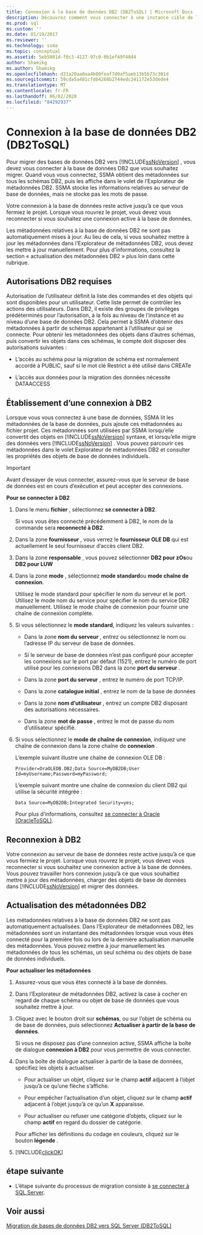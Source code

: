 ```yaml
---
title: Connexion à la base de données DB2 (DB2ToSQL) | Microsoft Docs
description: Découvrez comment vous connecter à une instance cible de la base de données DB2 pour migrer des bases de données DB2. SSMA obtient des métadonnées sur tous les schémas DB2.
ms.prod: sql
ms.custom: ''
ms.date: 01/19/2017
ms.reviewer: ''
ms.technology: ssma
ms.topic: conceptual
ms.assetid: 5eb5801d-f0c3-4127-97c0-0b1ef49f4844
author: Shamikg
ms.author: Shamikg
ms.openlocfilehash: d31a20aa0aa4b00feaf7d0af5aeb13b5b73c381d
ms.sourcegitcommit: 59cda5a481cfdb4268b2744edc341172e53dede4
ms.translationtype: MT
ms.contentlocale: fr-FR
ms.lasthandoff: 06/02/2020
ms.locfileid: "84292937"
---
```

# <a name="connecting-to-db2-database-db2tosql"></a>Connexion à la base de données DB2 (DB2ToSQL)
Pour migrer des bases de données DB2 vers [!INCLUDE[ssNoVersion](../../includes/ssnoversion-md.md)] , vous devez vous connecter à la base de données DB2 que vous souhaitez migrer. Quand vous vous connectez, SSMA obtient des métadonnées sur tous les schémas DB2, puis les affiche dans le volet de l’Explorateur de métadonnées DB2. SSMA stocke les informations relatives au serveur de base de données, mais ne stocke pas les mots de passe.  
  
Votre connexion à la base de données reste active jusqu’à ce que vous fermiez le projet. Lorsque vous rouvrez le projet, vous devez vous reconnecter si vous souhaitez une connexion active à la base de données.  
  
Les métadonnées relatives à la base de données DB2 ne sont pas automatiquement mises à jour. Au lieu de cela, si vous souhaitez mettre à jour les métadonnées dans l’Explorateur de métadonnées DB2, vous devez les mettre à jour manuellement. Pour plus d’informations, consultez la section « actualisation des métadonnées DB2 » plus loin dans cette rubrique.  
  
## <a name="required-db2-permissions"></a>Autorisations DB2 requises  
Autorisation de l’utilisateur définit la liste des commandes et des objets qui sont disponibles pour un utilisateur. Cette liste permet de contrôler les actions des utilisateurs. Dans DB2, il existe des groupes de privilèges prédéterminés pour l’autorisation, à la fois au niveau de l’instance et au niveau d’une base de données DB2. Cela permet à SSMA d’obtenir des métadonnées à partir de schémas appartenant à l’utilisateur qui se connecte. Pour obtenir les métadonnées des objets dans d’autres schémas, puis convertir les objets dans ces schémas, le compte doit disposer des autorisations suivantes :  
  
-   L’accès au schéma pour la migration de schéma est normalement accordé à PUBLIC, sauf si le mot clé Restrict a été utilisé dans CREATe  
  
-   L’accès aux données pour la migration des données nécessite DATAACCESS  
  
## <a name="establishing-a-connection-to-db2"></a>Établissement d’une connexion à DB2  
Lorsque vous vous connectez à une base de données, SSMA lit les métadonnées de la base de données, puis ajoute ces métadonnées au fichier projet. Ces métadonnées sont utilisées par SSMA lorsqu’elle convertit des objets en [!INCLUDE[ssNoVersion](../../includes/ssnoversion-md.md)] syntaxe, et lorsqu’elle migre des données vers [!INCLUDE[ssNoVersion](../../includes/ssnoversion-md.md)] . Vous pouvez parcourir ces métadonnées dans le volet Explorateur de métadonnées DB2 et consulter les propriétés des objets de base de données individuels.  
  
> [!IMPORTANT]  
> Avant d’essayer de vous connecter, assurez-vous que le serveur de base de données est en cours d’exécution et peut accepter des connexions.  
  
**Pour se connecter à DB2**  
  
1.  Dans le menu **fichier** , sélectionnez **se connecter à DB2**.  
  
    Si vous vous êtes connecté précédemment à DB2, le nom de la commande sera **reconnecté à DB2**.  
  
2.  Dans la zone **fournisseur** , vous verrez le **fournisseur OLE DB** qui est actuellement le seul fournisseur d’accès client DB2.  
  
3.  Dans la zone **responsable** , vous pouvez sélectionner **DB2 pour zOs**ou **DB2 pour LUW**  
  
4.  Dans la zone **mode** , sélectionnez **mode standard**ou **mode chaîne de connexion**.  
  
    Utilisez le mode standard pour spécifier le nom du serveur et le port. Utilisez le mode nom du service pour spécifier le nom du service DB2 manuellement. Utilisez le mode chaîne de connexion pour fournir une chaîne de connexion complète.  
  
5.  Si vous sélectionnez le **mode standard**, indiquez les valeurs suivantes :  
  
    -   Dans la zone **nom du serveur** , entrez ou sélectionnez le nom ou l’adresse IP du serveur de base de données.  
  
    -   Si le serveur de base de données n’est pas configuré pour accepter les connexions sur le port par défaut (1521), entrez le numéro de port utilisé pour les connexions DB2 dans la zone **port du serveur** .  
  
    -   Dans la zone **port du serveur** , entrez le numéro de port TCP/IP.  
  
    -   Dans la zone **catalogue initial** , entrez le nom de la base de données  
  
    -   Dans la zone **nom d’utilisateur** , entrez un compte DB2 disposant des autorisations nécessaires.  
  
    -   Dans la zone **mot de passe** , entrez le mot de passe du nom d’utilisateur spécifié.  
  
6.  Si vous sélectionnez le **mode de chaîne de connexion**, indiquez une chaîne de connexion dans la zone chaîne de **connexion** .  
  
    L’exemple suivant illustre une chaîne de connexion OLE DB :  
  
    `Provider=OraOLEDB.DB2;Data Source=MyDB2DB;User Id=myUsername;Password=myPassword;`  
  
    L’exemple suivant montre une chaîne de connexion du client DB2 qui utilise la sécurité intégrée :  
  
    `Data Source=MyDB2DB;Integrated Security=yes;`  
  
    Pour plus d’informations, consultez [se connecter à Oracle &#40;OracleToSQL&#41;](../../ssma/oracle/connect-to-oracle-oracletosql.md).  
  
## <a name="reconnecting-to-db2"></a>Reconnexion à DB2  
Votre connexion au serveur de base de données reste active jusqu’à ce que vous fermiez le projet. Lorsque vous rouvrez le projet, vous devez vous reconnecter si vous souhaitez une connexion active à la base de données. Vous pouvez travailler hors connexion jusqu’à ce que vous souhaitiez mettre à jour des métadonnées, charger des objets de base de données dans [!INCLUDE[ssNoVersion](../../includes/ssnoversion-md.md)] et migrer des données.  
  
## <a name="refreshing-db2-metadata"></a>Actualisation des métadonnées DB2  
Les métadonnées relatives à la base de données DB2 ne sont pas automatiquement actualisées. Dans l’Explorateur de métadonnées DB2, les métadonnées sont un instantané des métadonnées lorsque vous vous êtes connecté pour la première fois ou lors de la dernière actualisation manuelle des métadonnées. Vous pouvez mettre à jour manuellement les métadonnées de tous les schémas, un seul schéma ou des objets de base de données individuels.  
  
**Pour actualiser les métadonnées**  
  
1.  Assurez-vous que vous êtes connecté à la base de données.  
  
2.  Dans l’Explorateur de métadonnées DB2, activez la case à cocher en regard de chaque schéma ou objet de base de données que vous souhaitez mettre à jour.  
  
3.  Cliquez avec le bouton droit sur **schémas**, ou sur l’objet de schéma ou de base de données, puis sélectionnez **Actualiser à partir de la base de données**.  
  
    Si vous ne disposez pas d’une connexion active, SSMA affiche la boîte de dialogue **connexion à DB2** pour vous permettre de vous connecter.  
  
4.  Dans la boîte de dialogue actualiser à partir de la base de données, spécifiez les objets à actualiser.  
  
    -   Pour actualiser un objet, cliquez sur le champ **actif** adjacent à l’objet jusqu’à ce qu’une flèche s’affiche.  
  
    -   Pour empêcher l’actualisation d’un objet, cliquez sur le champ **actif** adjacent à l’objet jusqu’à ce qu’un **X** apparaisse.  
  
    -   Pour actualiser ou refuser une catégorie d’objets, cliquez sur le champ **actif** en regard du dossier de catégorie.  
  
    Pour afficher les définitions du codage en couleurs, cliquez sur le bouton **légende** .  
  
5.  [!INCLUDE[clickOK](../../includes/clickok-md.md)]  
  
## <a name="next-step"></a>étape suivante  
  
-   L’étape suivante du processus de migration consiste à [se connecter à SQL Server](https://msdn.microsoft.com/b59803cb-3cc6-41cc-8553-faf90851410e).  
  
## <a name="see-also"></a>Voir aussi  
[Migration de bases de données DB2 vers SQL Server &#40;DB2ToSQL&#41;](../../ssma/db2/migrating-db2-databases-to-sql-server-db2tosql.md)  
  
